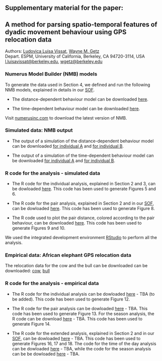 ## Supplementary material for the paper: <br />
## A method for parsing spatio-temporal features of dyadic movement behaviour using GPS relocation data <br />

Authors: [Ludovica Luisa Vissat](https://ourenvironment.berkeley.edu/people/ludovica-luisa-vissat), [Wayne M. Getz](https://ourenvironment.berkeley.edu/people/wayne-marcus-getz) <br />
Depart. ESPM, University of California, Berkeley, CA 94720-3114, USA <br />
l.luisavissat@berkeley.edu, wgetz@berkeley.edu

### Numerus Model Builder (NMB) models <br />

To generate the data used in Section 4, we defined and run the following NMB models, explained in details in our [SOF](https://ludovicalv.github.io/PDFs/Elep_paper.pdf). 

- The distance-dependent behaviour model can be downloaded [here](https://www.dropbox.com/s/6g723g5eb801n0x/Model_distance.nmd?dl=1).

- The time-dependent behaviour model can be downloaded [here](https://www.dropbox.com/s/x7c8mj63m64jf57/Model_time.nmd?dl=1).

Visit [numerusinc.com](https://www.numerusinc.com/) to download the latest version of NMB.

### Simulated data: NMB output <br />

- The output of a simulation of the distance-dependent behaviour model can be downloaded [for individual A](https://www.dropbox.com/s/augv0snaw7kiefj/ModelDistance_A.csv?dl=1) and [for individual B](https://www.dropbox.com/s/3mepynoz3mgwrjr/ModelDistance_B.csv?dl=1).

- The output of a simulation of the time-dependent behaviour model can be downloaded [for individual A](https://www.dropbox.com/s/k8x465e6mwq3xs6/ModelTime_A.csv?dl=1) and [for individual B](https://www.dropbox.com/s/ysfpferyop5adhn/ModelTime_B.csv?dl=1).


### R code for the analysis - simulated data <br />

- The R code for the individual analysis, explained in Section 2 and 3, can be dowloaded [here](https://www.dropbox.com/s/l8yy35atibxutmj/AB_total.R?dl=1). This code has been used to generate Figures 5 and 6.

- The R code for the pair analysis, explained in Section 2 and in our [SOF](https://ludovicalv.github.io/PDFs/Elep_paper.pdf), can be dowloaded [here](https://www.dropbox.com/s/b4tb4zqxse8zu7n/Pair_barplot_AB.R?dl=1). This code has been used to generate Figure 8.

- The R code used to plot the pair distance, colored according to the pair behaviour, can be downloaded [here](https://www.dropbox.com/s/3e9p5lhkm88dxye/Col_distance_AB.R?dl=1). This code has been used to generate Figures 9 and 10.

We used the integrated development environment [RStudio](https://rstudio.com/) to perform all the analysis.

### Empirical data: African elephant GPS relocation data <br />

The relocation data for the cow and the bull can be downloaded can be downloaded: [cow](https://www.dropbox.com/s/9tfr4u9hl9xiche/Cow.RData?dl=1), [bull](https://www.dropbox.com/s/csxqswp5nwn8emm/Bull.RData?dl=1)

### R code for the analysis - empirical data <br />

- The R code for the individual analysis can be dowloaded [here]() - TBA (to be added). This code has been used to generate Figure 12.

- The R code for the pair analysis can be dowloaded [here]() - TBA. This code has been used to generate Figure 13. For the season analysis, the R code can be download [here]() - TBA. This code has been used to generate Figure 14.

- The R code for the extended analysis, explained in Section 2 and in our [SOF](https://ludovicalv.github.io/PDFs/Elep_paper.pdf), can be dowloaded [here]() - TBA. This code has been used to generate Figures 16, 17 and 18. The code for the time of the day analysis can be dowloaded [here]() - TBA, while the code for the season analysis can be be dowloaded [here]() - TBA.


